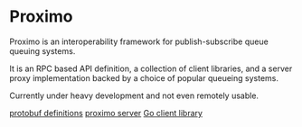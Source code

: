 # Proximo
Proximo is an interoperability framework for publish-subscribe queue queuing systems.

It is an RPC based API definition, a collection of client libraries, and a server proxy implementation backed by a choice of popular queueing systems.

Currently under heavy development and not even remotely usable.

[protobuf definitions](proto/)
[proximo server](proximo-server/README.md)
[Go client library](proximoc-go)

